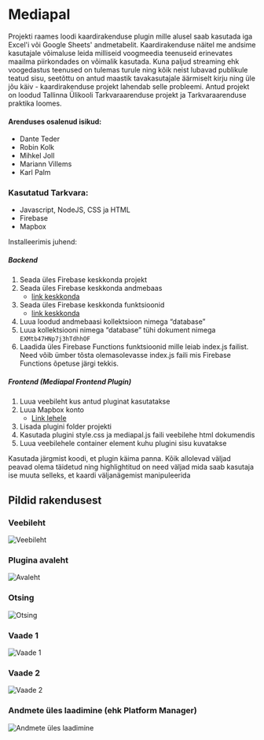 # Mediapal
Projekti raames loodi kaardirakenduse plugin mille alusel saab kasutada iga Excel'i või Google Sheets' andmetabelit. Kaardirakenduse näitel me andsime kasutajale võimaluse leida milliseid voogmeedia teenuseid erinevates maailma piirkondades on võimalik kasutada. Kuna paljud streaming ehk voogedastus teenused on tulemas turule ning kõik neist lubavad publikule teatud sisu, seetõttu on antud maastik tavakasutajale äärmiselt kirju ning üle jõu käiv - kaardirakenduse projekt lahendab selle probleemi. Antud projekt on loodud Tallinna Ülikooli Tarkvaraarenduse projekt ja Tarkvaraarenduse praktika loomes.

#### Arenduses osalenud isikud:
* Dante Teder
* Robin Kolk
* Mihkel Joll
* Mariann Villems
* Karl Palm

### Kasutatud Tarkvara:
* Javascript, NodeJS, CSS ja HTML
* Firebase
* Mapbox

Installeerimis juhend: 
##### Backend
1. Seada üles Firebase keskkonda projekt
2. Seada üles Firebase keskkonda andmebaas 
    * [link keskkonda](https://firebase.google.com/docs/firestore)
3. Seada üles Firebase keskkonda funktsioonid 
    * [link keskkonda](https://firebase.google.com/docs/functions)
4. Luua loodud andmebaasi kollektsioon nimega “database”
5. Luua kollektsiooni nimega “database” tühi dokument nimega `EXMtb47HNp7j3hTdhhOF`
6. Laadida üles Firebase Functions funktsioonid mille leiab index.js failist. Need võib ümber tõsta olemasolevasse index.js faili mis Firebase Functions õpetuse järgi tekkis.
 
##### Frontend (Mediapal Frontend Plugin)
1. Luua veebileht kus antud pluginat kasutatakse
2. Luua Mapbox konto 
    * [Link lehele](https://blog.mapbox.com/quickstart-guide-to-mapbox-javascript-api-4b376c68dd46)
3. Lisada plugini folder projekti
4. Kasutada plugini style.css ja mediapal.js faili veebilehe html dokumendis
5. Luua veebilehele container element kuhu plugini sisu kuvatakse

Kasutada järgmist koodi, et plugin käima panna. Kõik allolevad väljad peavad olema täidetud ning highlightitud on need väljad mida saab kasutaja ise muuta selleks, et kaardi väljanägemist manipuleerida

## Pildid rakendusest
### Veebileht
![Veebileht](https://i.imgur.com/KdQLLU4.jpg)
### Plugina avaleht
![Avaleht](https://i.imgur.com/fM4aGtt.png)
### Otsing
![Otsing](https://i.imgur.com/lbjxebB.png)
### Vaade 1
![Vaade 1](https://i.imgur.com/fb6LgVd.png)
### Vaade 2
![Vaade 2](https://i.imgur.com/XjiKX5J.png)
### Andmete üles laadimine (ehk Platform Manager)
![Andmete üles laadimine](https://i.imgur.com/7pk9DhM.jpg)
